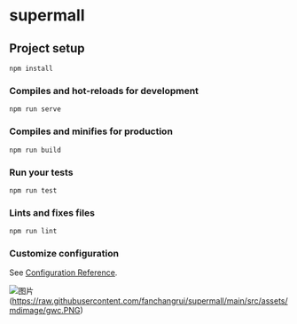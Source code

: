 # supermall

## Project setup
```
npm install
```

### Compiles and hot-reloads for development
```
npm run serve
```

### Compiles and minifies for production
```
npm run build
```

### Run your tests
```
npm run test
```

### Lints and fixes files
```
npm run lint
```

### Customize configuration
See [Configuration Reference](https://cli.vuejs.org/config/).

![图片](https://raw.githubusercontent.com/fanchangrui/supermall/main/src/assets/mdimage/fenlei.PNG)(https://raw.githubusercontent.com/fanchangrui/supermall/main/src/assets/mdimage/gwc.PNG)
